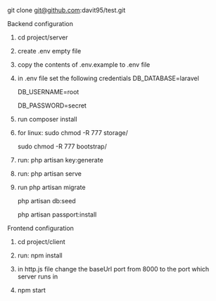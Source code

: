 
git clone git@github.com:davit95/test.git

Backend configuration

1) cd project/server

2) create .env empty file 

3) copy the contents of .env.example to .env file

4) in .env file set the following credentials
	DB_DATABASE=laravel

	DB_USERNAME=root
	
	DB_PASSWORD=secret

5) run composer install

6) for linux: 
	sudo chmod -R 777 storage/

	sudo chmod -R 777 bootstrap/

7) run:
	php artisan key:generate

8) run:
	php artisan serve

9) run
	php artisan migrate
	
	php artisan db:seed

	php artisan passport:install

Frontend configuration

1) cd project/client

2) run:
	npm install

3) in http.js file change the baseUrl port from 8000 to the port which server runs in

4) npm start